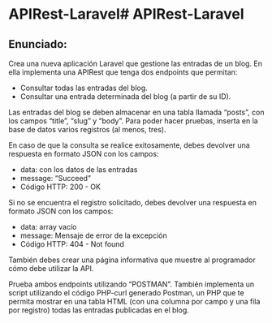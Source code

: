 # APIRest-Laravel# APIRest-Laravel
## Enunciado:
Crea una nueva aplicación Laravel que gestione las entradas de un blog. En ella implementa una APIRest que tenga dos endpoints que permitan:

+ Consultar todas las entradas del blog.
+ Consultar una entrada determinada del blog (a partir de su ID).

Las entradas del blog se deben almacenar en una tabla llamada “posts”, con los campos “title”, “slug” y “body”. Para poder hacer pruebas, inserta en la base de datos varios registros (al menos, tres). 

En caso de que la consulta se realice exitosamente, debes devolver una respuesta en formato JSON con los campos:

+ data: con los datos de las entradas
+ message: “Succeed”
+ Código HTTP: 200 - OK

Si no se encuentra el registro solicitado, debes devolver una respuesta en formato JSON con los campos:

+ data: array vacío
+ message: Mensaje de error de la excepción
+ Código HTTP: 404 - Not found

También debes crear una página informativa que muestre al programador cómo debe utilizar la API.

Prueba ambos endpoints utilizando “POSTMAN”. También implementa un script utilizando el código PHP-curl generado Postman, un PHP que te permita mostrar en una tabla HTML (con una columna por campo y una fila por registro) todas las entradas publicadas en el blog. 
